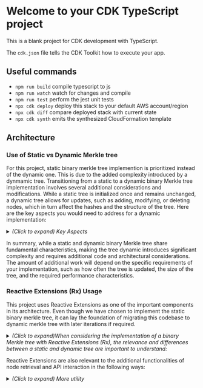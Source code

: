 # Welcome to your CDK TypeScript project

This is a blank project for CDK development with TypeScript.

The `cdk.json` file tells the CDK Toolkit how to execute your app.

## Useful commands

* `npm run build`   compile typescript to js
* `npm run watch`   watch for changes and compile
* `npm run test`    perform the jest unit tests
* `npx cdk deploy`  deploy this stack to your default AWS account/region
* `npx cdk diff`    compare deployed stack with current state
* `npx cdk synth`   emits the synthesized CloudFormation template

## Architecture

### Use of Static vs Dynamic Merkle tree

For this project, static binary merkle tree implemention is prioritized instead of the dynamic one. This is due to the added complexity introduced by a dynmamic tree. Transitioning from a static to a dynamic binary Merkle tree implementation involves several additional considerations and modifications. While a static tree is initialized once and remains unchanged, a dynamic tree allows for updates, such as adding, modifying, or deleting nodes, which in turn affect the hashes and the structure of the tree. Here are the key aspects you would need to address for a dynamic implementation:

<details>
<summary><i>(Click to expand) Key Aspects</i></summary>

1. **Node Insertion and Deletion:** In a dynamic tree, you'll need methods to insert and delete nodes. This includes updating parent nodes and possibly rebalancing the tree to maintain its properties.

2. **Hash Recalculation:** Whenever a node is added, removed, or modified, the hashes of the affected nodes and their ancestors up to the root need to be recalculated to maintain the integrity of the tree.

3. **Tree Balancing:** A dynamic Merkle tree should ideally be balanced to ensure optimal performance, especially for search operations. This may require implementing a self-balancing binary tree algorithm (like AVL or Red-Black Tree).

4. **Concurrency Handling:** If the tree is accessed and modified by multiple processes concurrently, mechanisms to handle concurrency (like locks or transactional operations) are necessary to prevent data corruption.

5. **Persistent Storage Synchronization:** In a dynamic context, changes to the tree should be consistently reflected in the persistent storage (e.g., a database), which may require additional logic for synchronization and transaction management.

6. **API Adaptation:** Your API will need to handle not just retrieval, but also the addition, modification, and deletion of nodes. This means more endpoints and possibly more complex request and response structures.

7. **Error Handling and Validation:** More complex operations in a dynamic tree introduce additional scenarios for errors and invalid states, requiring robust error handling and validation logic.

8. **Efficiency Considerations:** Dynamic operations can be more computationally intensive, especially if the tree is large. Efficient algorithms for insertion, deletion, and hashing are crucial.

</details>

In summary, while a static and dynamic binary Merkle tree share fundamental characteristics, making the tree dynamic introduces significant complexity and requires additional code and architectural considerations. The amount of additional work will depend on the specific requirements of your implementation, such as how often the tree is updated, the size of the tree, and the required performance characteristics.


### Reactive Extensions (Rx) Usage

This project uses Reactive Extensions as one of the important components in its architecture.
Even though we have chosen to implement the static binary merkle tree, it can lay the foundation of migrating this codebase to dynamic merkle tree with later iterations if required.

<details>
<summary><i>(Click to expand)When considering the implementation of a binary Merkle tree with Reactive Extensions (Rx), the relevance and differences between a static and dynamic tree are important to understand:</i></summary>

1. **Static Merkle Tree Implementation:**
   - **Relevance of Rx:** In a static Merkle tree, where the structure and data do not change after initialization, the use of Rx might be limited. Reactive programming shines in scenarios where there's a need to react to changes, handle streams of data, or manage asynchronous tasks.
   - **Potential Use Cases:** Even in a static tree, Rx might be useful for the initial construction, especially if the tree is built from a stream of data inputs or in an asynchronous context. However, once the tree is built, Rx's advantages are less pronounced.

2. **Dynamic Merkle Tree Implementation:**
   - **Relevance of Rx:** A dynamic Merkle tree, where nodes can be added, removed, or modified, aligns more closely with the strengths of Rx. Rx can effectively handle events such as node changes, and updates to the tree's structure.
   - **Event-Driven Nature:** With a dynamic tree, Rx can be used to create a responsive system that updates the tree's hashes and rebalances itself in response to changes in real-time. Rx's ability to handle asynchronous and event-driven operations makes it well-suited for this.
   - **Concurrency and Error Handling:** Rx provides robust tools for concurrency management and error handling, which are essential in a dynamic environment where multiple operations might occur simultaneously.

In summary, while Reactive Extensions can be applied to both static and dynamic binary Merkle tree implementations, their advantages are more pronounced in a dynamic context. For a static tree, unless the construction process itself is asynchronous or based on a data stream, the benefits of Rx might not justify its complexity. In contrast, a dynamic tree can leverage Rx's full potential for handling real-time updates, asynchronous processing, and event-driven architecture.
</details>

Reactive Extensions are also relevant to the additional functionalities of node retrieval and API interaction in the following ways:

<details>
<summary><i>(Click to expand) More utility</i></summary>
1. **Handling Asynchronous Requests:** For the node retrieval function, Rx can manage asynchronous operations efficiently. If the retrieval process involves complex computations or database interactions, Rx can handle these tasks without blocking the main thread, improving the responsiveness of your application.

2. **Streamlining API Responses:** In the context of the API route for node retrieval, Rx can be used to handle incoming API requests as a stream of events. This approach allows for more reactive and efficient processing of requests, especially if there are high volumes of concurrent requests.

3. **Error Handling in API Interactions:** Rx provides robust mechanisms for error handling which can be particularly useful in API interactions. It allows you to gracefully handle and respond to various error conditions that might occur during the node retrieval process.

4. **Real-time Data Streaming:** If your application requires real-time updates or streaming of tree data (in case of a dynamic tree), Rx can facilitate this by treating data as a continuous stream. This is beneficial for applications where the state of the Merkle tree needs to be monitored or streamed to clients in real-time.

5. **Combining Multiple Data Sources:** If the node retrieval function needs to combine data from multiple sources (e.g., different databases or services), Rx can merge these data streams efficiently and provide a cohesive response.

6. **Throttling and Debouncing:** In cases where your API might receive a high volume of requests in a short time, Rx can help in implementing throttling or debouncing strategies to manage the load effectively.

In summary, while Reactive Extensions may not directly influence the core logic of building and managing a Merkle tree, they can significantly enhance the performance, responsiveness, and robustness of the functionalities surrounding node retrieval and API interaction. Rx's ability to handle asynchronous operations, manage data streams, and provide sophisticated error handling makes it a powerful tool

</details>
